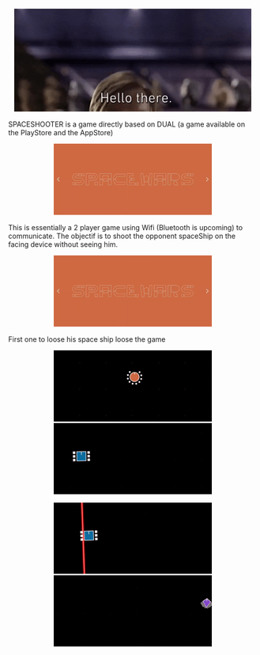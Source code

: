 <p align="center">
    <img src="https://github.com/ValentinKDev/spaceshooter/blob/master/.gitRes/hello_there.gif">
</p>

SPACESHOOTER is a game directly based on DUAL (a game available on the PlayStore and the AppStore)

<p align="center">
    <img src="https://github.com/ValentinKDev/spaceshooter/blob/master/.gitRes/menus_aboutus.gif">
</p>

This is essentially a 2 player game using Wifi (Bluetooth is upcoming) to communicate.
The objectif is to shoot the opponent spaceShip on the facing device without seeing him.
<p align="center">
    <img src="https://github.com/ValentinKDev/spaceshooter/blob/master/.gitRes/aToZ.gif">
</p>
First one to loose his space ship loose the game
<p align="center">
    <img src="https://github.com/ValentinKDev/spaceshooter/blob/master/.gitRes/scene1.gif">
    <img src="https://github.com/ValentinKDev/spaceshooter/blob/master/.gitRes/scene2.gif">
</p>

<p align="center">
    <img src="https://github.com/ValentinKDev/spaceshooter/blob/master/.gitRes/scene4.gif">
    <img src="https://github.com/ValentinKDev/spaceshooter/blob/master/.gitRes/scene3.gif">
</p>


